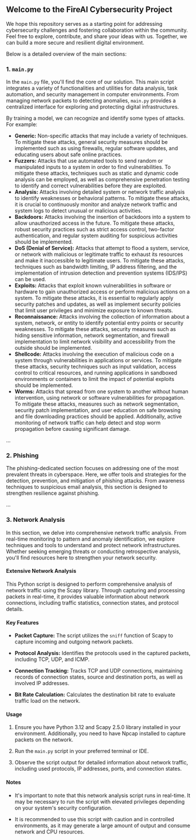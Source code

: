 ## Welcome to the FireAI Cybersecurity Project

We hope this repository serves as a starting point for addressing cybersecurity challenges and fostering collaboration within the community. Feel free to explore, contribute, and share your ideas with us. Together, we can build a more secure and resilient digital environment.

Below is a detailed overview of the main sections:

### 1. `main.py`

In the `main.py` file, you'll find the core of our solution. This main script integrates a variety of functionalities and utilities for data analysis, task automation, and security management in computer environments. From managing network packets to detecting anomalies, `main.py` provides a centralized interface for exploring and protecting digital infrastructures.

By training a model, we can recognize and identify some types of attacks. For example:

- **Generic:** Non-specific attacks that may include a variety of techniques. To mitigate these attacks, general security measures should be implemented such as using firewalls, regular software updates, and educating users about safe online practices.
- **Fuzzers:** Attacks that use automated tools to send random or manipulated inputs to a system in order to find vulnerabilities. To mitigate these attacks, techniques such as static and dynamic code analysis can be employed, as well as comprehensive penetration testing to identify and correct vulnerabilities before they are exploited.
- **Analysis:** Attacks involving detailed system or network traffic analysis to identify weaknesses or behavioral patterns. To mitigate these attacks, it is crucial to continuously monitor and analyze network traffic and system logs to detect unusual or malicious activities.
- **Backdoors:** Attacks involving the insertion of backdoors into a system to allow unauthorized access in the future. To mitigate these attacks, robust security practices such as strict access control, two-factor authentication, and regular system auditing for suspicious activities should be implemented.
- **DoS (Denial of Service):** Attacks that attempt to flood a system, service, or network with malicious or legitimate traffic to exhaust its resources and make it inaccessible to legitimate users. To mitigate these attacks, techniques such as bandwidth limiting, IP address filtering, and the implementation of intrusion detection and prevention systems (IDS/IPS) can be used.
- **Exploits:** Attacks that exploit known vulnerabilities in software or hardware to gain unauthorized access or perform malicious actions on a system. To mitigate these attacks, it is essential to regularly apply security patches and updates, as well as implement security policies that limit user privileges and minimize exposure to known threats.
- **Reconnaissance:** Attacks involving the collection of information about a system, network, or entity to identify potential entry points or security weaknesses. To mitigate these attacks, security measures such as hiding sensitive information, network segmentation, and firewall implementation to limit network visibility and accessibility from the outside should be implemented.
- **Shellcode:** Attacks involving the execution of malicious code on a system through vulnerabilities in applications or services. To mitigate these attacks, security techniques such as input validation, access control to critical resources, and running applications in sandboxed environments or containers to limit the impact of potential exploits should be implemented.
- **Worms:** Attacks that spread from one system to another without human intervention, using network or software vulnerabilities for propagation. To mitigate these attacks, measures such as network segmentation, security patch implementation, and user education on safe browsing and file downloading practices should be applied. Additionally, active monitoring of network traffic can help detect and stop worm propagation before causing significant damage.

...

### 2. Phishing

The phishing-dedicated section focuses on addressing one of the most prevalent threats in cyberspace. Here, we offer tools and strategies for the detection, prevention, and mitigation of phishing attacks. From awareness techniques to suspicious email analysis, this section is designed to strengthen resilience against phishing.

...

### 3. Network Analysis

In this section, we delve into comprehensive network traffic analysis. From real-time monitoring to pattern and anomaly identification, we explore techniques and tools to understand and protect network infrastructures. Whether seeking emerging threats or conducting retrospective analysis, you'll find resources here to strengthen your network security.

#### Extensive Network Analysis

This Python script is designed to perform comprehensive analysis of network traffic using the Scapy library. Through capturing and processing packets in real-time, it provides valuable information about network connections, including traffic statistics, connection states, and protocol details.

#### Key Features

- **Packet Capture:** The script utilizes the `sniff` function of Scapy to capture incoming and outgoing network packets.
  
- **Protocol Analysis:** Identifies the protocols used in the captured packets, including TCP, UDP, and ICMP.
  
- **Connection Tracking:** Tracks TCP and UDP connections, maintaining records of connection states, source and destination ports, as well as involved IP addresses.
  
- **Bit Rate Calculation:** Calculates the destination bit rate to evaluate traffic load on the network.
  
#### Usage

1. Ensure you have Python 3.12 and Scapy 2.5.0 library installed in your environment. Additionally, you need to have Npcap installed to capture packets on the network.

2. Run the `main.py` script in your preferred terminal or IDE.

3. Observe the script output for detailed information about network traffic, including used protocols, IP addresses, ports, and connection states.

#### Notes

- It's important to note that this network analysis script runs in real-time. It may be necessary to run the script with elevated privileges depending on your system's security configuration.

- It is recommended to use this script with caution and in controlled environments, as it may generate a large amount of output and consume network and CPU resources.